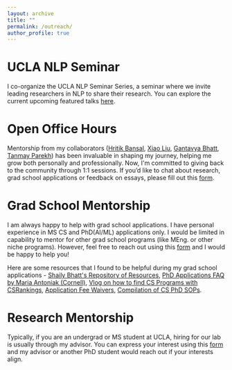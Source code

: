 ```yaml
---
layout: archive
title: ""
permalink: /outreach/
author_profile: true
---
```


UCLA NLP Seminar
===
I co-organize the UCLA NLP Seminar Series, a seminar where we invite leading researchers in NLP to share their research. You can explore the current upcoming featured talks [here](https://uclanlp.github.io/nlp-seminar/). 

Open Office Hours  
===
Mentorship from my collaborators ([Hritik Bansal](https://sites.google.com/view/hbansal), [Xiao Liu](https://xxxiaol.github.io/), [Gantavya Bhatt](https://sites.google.com/view/gbhatt/), [Tanmay Parekh](https://tanmayparekh.github.io/)) has been invaluable in shaping my journey, helping me grow both personally and professionally. Now, I'm committed to giving back to the community through 1:1 sessions. If you’d like to chat about research, grad school applications or feedback on essays, please fill out this [form](https://forms.gle/RqpiK85fBZAQ6U4YA).

Grad School Mentorship
===
I am always happy to help with grad school applications. I have personal experience in MS CS and PhD(AI/ML) applications only. I would be limited in capability to mentor for other grad school programs (like MEng. or other niche programs). However, feel free to reach out using this [form](https://forms.gle/RqpiK85fBZAQ6U4YA) and I would be happy to help you!

Here are some resources that I found to be helpful during my grad school applications - [Shaily Bhatt's Repository of Resources](https://github.com/shaily99/advice?tab=readme-ov-file), [PhD Applications FAQ by Maria Antoniak (Cornell)](https://maria-antoniak.github.io/2020/11/27/phd-applications.html), [Vlog on how to find CS Programs with CSRankings](https://www.youtube.com/watch?v=hOSl3xPmHiQ), [Application Fee Waivers](https://github.com/KaiserWhoLearns/CS-PhD-Application-fee-waivers), [Compilation of CS PhD SOPs](https://cs-sop.notion.site/CS-PhD-Statements-of-Purpose-df39955313834889b7ac5411c37b958d). 

Research Mentorship
===
Typically, if you are an undergrad or MS student at UCLA, hiring for our lab is usually through my advisor. You can express your interest using this [form](https://docs.google.com/forms/d/e/1FAIpQLSd2EKTn7vMy6h_Uvb7bAIvkl4cGkSH3uJvoED84yTaFjKcx9w/viewform) and my advisor or another PhD student would reach out if your interests align. 


